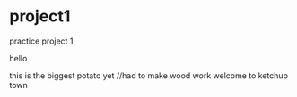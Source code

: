 # project1
practice project 1

hello

this is the biggest potato yet //had to make wood work
welcome to ketchup town
